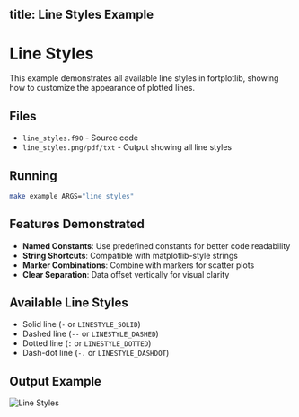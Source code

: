 title: Line Styles Example
---

# Line Styles

This example demonstrates all available line styles in fortplotlib, showing how to customize the appearance of plotted lines.

## Files

- `line_styles.f90` - Source code
- `line_styles.png/pdf/txt` - Output showing all line styles

## Running

```bash
make example ARGS="line_styles"
```

## Features Demonstrated

- **Named Constants**: Use predefined constants for better code readability
- **String Shortcuts**: Compatible with matplotlib-style strings
- **Marker Combinations**: Combine with markers for scatter plots
- **Clear Separation**: Data offset vertically for visual clarity

## Available Line Styles

- Solid line (`-` or `LINESTYLE_SOLID`)
- Dashed line (`--` or `LINESTYLE_DASHED`)
- Dotted line (`:` or `LINESTYLE_DOTTED`)
- Dash-dot line (`-.` or `LINESTYLE_DASHDOT`)

## Output Example

![Line Styles](line_styles.png)